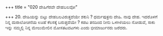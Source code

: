 +++
title = "020 ದೇಹಿಗೆರವೇ ದೇಹಬಲವೋ"

+++
20. ದೇಹಿಯನ್ನು ಬಿಟ್ಟು ದೇಹಬಲವಿರುತ್ತದೆಯೇ ಶಕುನಿ ? ಧರ್ಮಪುತ್ರನು ದೇಹಿ.   ನಾವು ದೇಹ. ಇದರೊಳಗೆ ನಿನ್ನ ದುರಾಲೋಚನೆಯ ಊಹೆ ಕೆಲಸಕ್ಕೆ ಬರುತ್ತದೆಯೇ ? ಕಪಟ ತನದಿಂದ ನೀನು ಒಳಗಿಳಿಯಲು ನೋಡುವೆ, ಸಾಕು ಇನ್ನು ನಮ್ಮಲ್ಲಿ ನಿನ್ನ ಮೇಲುಮೇಲಿನ ಮೋಸತಟವಟಗಳು ಎಂದು ಭೀಮಾರ್ಜುನರು ಜರೆದರು.